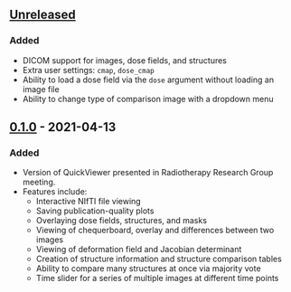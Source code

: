 ## [Unreleased](https://github.com/hlpullen/quickviewer/compare/v0.1.0...HEAD)

### Added
- DICOM support for images, dose fields, and structures
- Extra user settings: `cmap`, `dose_cmap`
- Ability to load a dose field via the `dose` argument without loading an image file
- Ability to change type of comparison image with a dropdown menu

## [0.1.0](https://github.com/hlpullen/quickviewer/releases/tag/v0.1.0) - 2021-04-13

### Added
- Version of QuickViewer presented in Radiotherapy Research Group meeting.
- Features include:
    - Interactive NIfTI file viewing
    - Saving publication-quality plots
    - Overlaying dose fields, structures, and masks
    - Viewing of chequerboard, overlay and differences between two images
    - Viewing of deformation field and Jacobian determinant
    - Creation of structure information and structure comparison tables
    - Ability to compare many structures at once via majority vote
    - Time slider for a series of multiple images at different time points
